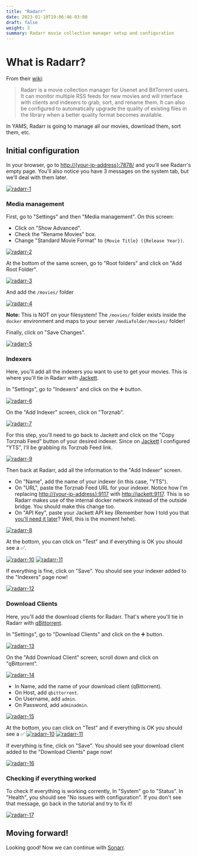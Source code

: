 ```yaml
---
title: "Radarr"
date: 2023-01-10T19:06:46-03:00
draft: false
weight: 3
summary: Radarr movie collection manager setup and configuration
---
```


# What is Radarr?

From their [wiki](https://wiki.servarr.com/radarr):

> Radarr is a movie collection manager for Usenet and BitTorrent users. It can monitor multiple RSS feeds for new movies and will interface with clients and indexers to grab, sort, and rename them. It can also be configured to automatically upgrade the quality of existing files in the library when a better quality format becomes available.

In YAMS, Radarr is going to manage all our movies, download them, sort them, etc.

## Initial configuration

In your browser, go to [http://{your-ip-address}:7878/]() and you'll see Radarr's empty page. You'll also notice you have 3 messages on the system tab, but we'll deal with them later.

[![radarr-1](/pics/radarr-1.png)](/pics/radarr-1.png)

### Media management

First, go to "Settings" and then "Media management". On this screen: 
- Click on "Show Advanced".
- Check the "Rename Movies" box.
- Change "Standard Movie Format" to `{Movie Title} ({Release Year})`.

[![radarr-2](/pics/radarr-2.png)](/pics/radarr-2.png)

At the bottom of the same screen, go to "Root folders" and click on "Add Root Folder".

[![radarr-3](/pics/radarr-3.png)](/pics/radarr-3.png)

And add the `/movies/` folder

[![radarr-4](/pics/radarr-4.png)](/pics/radarr-4.png)

**Note:** This is NOT on your filesystem! The `/movies/` folder exists inside the `docker` environment and maps to your server `/mediafolder/movies/` folder!

Finally, click on "Save Changes".

[![radarr-5](/pics/radarr-5.png)](/pics/radarr-5.png)

### Indexers

Here, you'll add all the indexers you want to use to get your movies. This is where you'll tie in Radarr with [Jackett](/config/jackett).

In "Settings", go to "Indexers" and click on the ➕ button.

[![radarr-6](/pics/radarr-6.png)](/pics/radarr-6.png)

On the "Add Indexer" screen, click on "Torznab".

[![radarr-7](/pics/radarr-7.png)](/pics/radarr-7.png)

For this step, you'll need to go back to Jackett and click on the "Copy Torznab Feed" button of your desired indexer. Since on [Jackett](/config/jackett) I configured "YTS", I'll be grabbing its Torznab Feed link.

[![radarr-9](/pics/radarr-9.png)](/pics/radarr-9.png)

Then back at Radarr, add all the information to the "Add Indexer" screen. 

- On "Name", add the name of your indexer (in this case, "YTS").
- On "URL", paste the Torznab Feed URL for your indexer. Notice how I'm replacing [http://{your-ip-address}:9117]() with [http://jackett:9117](). This is so Radarr makes use of the internal docker network instead of the outside bridge. You should make this change too.
- On "API Key", paste your Jackett API key (Remember how I told you that [you'll need it later](/config/jackett/#dont-forget-to-grab-your-api-key)? Well, this is the moment hehe).

[![radarr-8](/pics/radarr-8.png)](/pics/radarr-8.png)

At the bottom, you can click on "Test" and if everything is OK you should see a ✅.

[![radarr-10](/pics/radarr-10.png)](/pics/radarr-10.png)
[![radarr-11](/pics/radarr-11.png)](/pics/radarr-11.png)

If everything is fine, click on "Save". You should see your indexer added to the "Indexers" page now!

[![radarr-12](/pics/radarr-12.png)](/pics/radarr-12.png)

### Download Clients

Here, you'll add the download clients for Radarr. That's where you'll tie in Radarr with [qBittorrent](/config/qbittorrent).

In "Settings", go to "Download Clients" and click on the ➕ button.

[![radarr-13](/pics/radarr-13.png)](/pics/radarr-13.png)

On the "Add Download Client" screen, scroll down and click on "qBittorrent".

[![radarr-14](/pics/radarr-14.png)](/pics/radarr-14.png)

- In Name, add the name of your download client (qBittorrent).
- On Host, add `qbittorrent`.
- On Username, add `admin`.
- On Password, add `adminadmin`.

[![radarr-15](/pics/radarr-15.png)](/pics/radarr-15.png)

At the bottom, you can click on "Test" and if everything is OK you should see a ✅ 
[![radarr-10](/pics/radarr-10.png)](/pics/radarr-10.png)
[![radarr-11](/pics/radarr-11.png)](/pics/radarr-11.png)

If everything is fine, click on "Save". You should see your download client added to the "Download Clients" page now!

[![radarr-16](/pics/radarr-16.png)](/pics/radarr-16.png)

### Checking if everything worked

To check If everything is working corrently, In "System" go to "Status". In "Health", you should see "No issues with configuration". If you don't see that message, go back in the tutorial and try to fix it!

[![radarr-17](/pics/radarr-17.png)](/pics/radarr-17.png)

## Moving forward!

Looking good! Now we can continue with [Sonarr](/config/sonarr).
